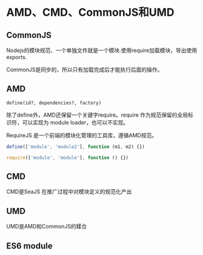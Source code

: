 # AMD、CMD、CommonJS和UMD

## CommonJS

Nodejs的模块规范、一个单独文件就是一个模块.使用require加载模块，导出使用exports.

CommonJS是同步的，所以只有加载完成后才能执行后面的操作。

## AMD

`define(id?, dependencies?, factory)`

除了define外，AMD还保留一个关键字require。require 作为规范保留的全局标识符，可以实现为 module loader，也可以不实现。

RequireJS 是一个前端的模块化管理的工具库，遵循AMD规范。

```js
define(['module', 'module2'], function (m1, m2) {})

require(['module', 'module'], function () {})
```

## CMD

CMD是SeaJS 在推广过程中对模块定义的规范化产出

## UMD

UMD是AMD和CommonJS的糅合

## ES6 module



